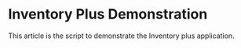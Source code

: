 # Inventory Plus Demonstration
This article is the script to demonstrate the Inventory plus application.
